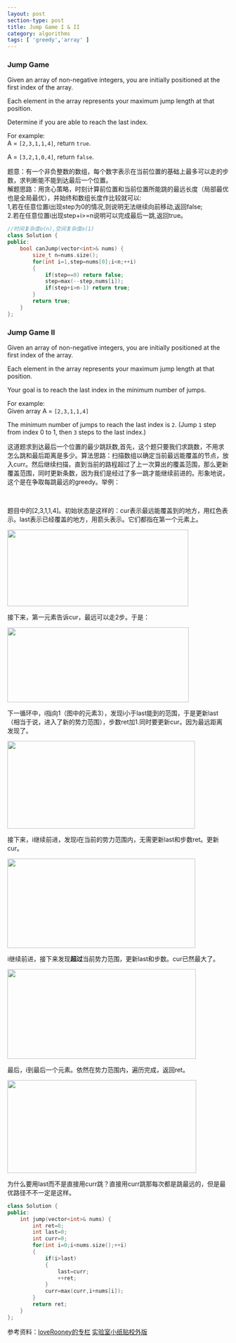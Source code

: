 ```yaml
---
layout: post
section-type: post
title: Jump Game I & II
category: algorithms
tags: [ 'greedy','array' ]
---
```



### Jump Game  
  
<p>Given an array of non-negative integers, you are initially positioned at the first index of the array.</p>
<p>Each element in the array represents your maximum jump length at that position.</p>
<p>Determine if you are able to reach the last index.</p>
<p>For example:<br />A =&nbsp;<code>[2,3,1,1,4]</code>, return&nbsp;<code>true</code>.</p>
<p>A =&nbsp;<code>[3,2,1,0,4]</code>, return&nbsp;<code>false</code>.</p>  
  

题意：有一个非负整数的数组，每个数字表示在当前位置的基础上最多可以走的步数，求判断能不能到达最后一个位置。  
解题思路：用贪心策略，时刻计算前位置和当前位置所能跳的最远长度（局部最优也是全局最优），并始终和数组长度作比较就可以:  
1,若在任意位置i出现step为0的情况,则说明无法继续向前移动,返回false;  
2.若在任意位置i出现step+i>=n说明可以完成最后一跳,返回true。   

```cpp
//时间复杂度o(n),空间复杂度o(1)
class Solution {
public:
    bool canJump(vector<int>& nums) {
        size_t n=nums.size();
        for(int i=1,step=nums[0];i<n;++i)
        {
            if(step==0) return false;
            step=max(--step,nums[i]);
            if(step+i>n-1) return true;
        }
        return true;
    }
};
```

### Jump Game II  

<p>Given an array of non-negative integers, you are initially positioned at the first index of the array.</p>
<p>Each element in the array represents your maximum jump length at that position.</p>
<p>Your goal is to reach the last index in the minimum number of jumps.</p>
<p> For example:<br />
Given array A = <code>[2,3,1,1,4]</code>
</p>
<p>
The minimum number of jumps to reach the last index is <code>2</code>. (Jump <code>1</code> step from index 0 to 1, then <code>3</code> steps to the last index.)
</p>  
  
这道题求到达最后一个位置的最少跳跃数,首先，这个题只要我们求跳数，不用求怎么跳和最后距离是多少。算法思路：扫描数组以确定当前最远能覆盖的节点，放入curr。然后继续扫描，直到当前的路程超过了上一次算出的覆盖范围，那么更新覆盖范围，同时更新条数，因为我们是经过了多一跳才能继续前进的。形象地说，这个是在争取每跳最远的greedy。举例：
<p>&nbsp;</p>
<p>题目中的[2,3,1,1,4]。初始状态是这样的：cur表示最远能覆盖到的地方，用红色表示。last表示已经覆盖的地方，用箭头表示。它们都指在第一个元素上。</p>
<p><img src="http://images.cnitblog.com/blog/466943/201307/10224309-52385b3be596487ba515a60f6ca26be3.png" alt="" width="412" height="174" /></p>
<p>接下来，第一元素告诉cur，最远可以走2步。于是：</p>
<p><img src="http://images.cnitblog.com/blog/466943/201307/10224831-8c9350ce05e84ffd879d59608fb183e7.png" alt="" width="413" height="170" /></p>
<p>下一循环中，i指向1（图中的元素3），发现i小于last能到的范围，于是更新last（相当于说，进入了新的势力范围），步数ret加1.同时要更新cur。因为最远距离发现了。</p>
<p><img src="http://images.cnitblog.com/blog/466943/201307/10230149-58095e5c30bd468d8eb8ba7fa2060042.png" alt="" width="427" height="199" /></p>
<p>接下来，i继续前进，发现i在当前的势力范围内，无需更新last和步数ret。更新cur。</p>
<p><img src="http://images.cnitblog.com/blog/466943/201307/10230357-1a539fc05fcd44a2a638e4fafe8cc5da.png" alt="" width="428" height="203" /></p>
<p>i继续前进，接下来发现<strong>超过</strong>当前势力范围，更新last和步数。cur已然最大了。</p>
<p><img src="http://images.cnitblog.com/blog/466943/201307/10230735-f18d66ab62aa44e6a426663b3880bb59.png" alt="" width="429" height="204" /></p>
<p>最后，i到最后一个元素。依然在势力范围内，遍历完成，返回ret。</p>
<p><img src="http://images.cnitblog.com/blog/466943/201307/10231024-438f2b57106949ac92bddc4ba2acb64f.png" alt="" width="430" height="211" /></p>  
为什么要用last而不是直接用curr跳？直接用curr跳那每次都是跳最远的，但是最优路径不不一定是这样。  

```cpp
class Solution {
public:
    int jump(vector<int>& nums) {
        int ret=0;
        int last=0;
        int curr=0;
        for(int i=0;i<nums.size();++i)
        {
            if(i>last) 
            {
                last=curr;
                ++ret;
            }
            curr=max(curr,i+nums[i]);
        }
        return ret;
    }
};
```

参考资料：[loveRooney的专栏](http://blog.csdn.net/loverooney/article/details/38455475)  [实验室小纸贴校外版](http://www.cnblogs.com/lichen782/p/leetcode_Jump_Game_II.html)